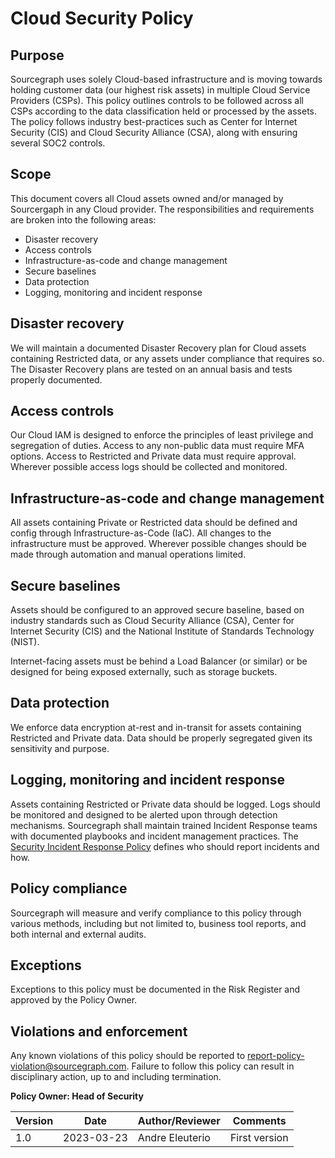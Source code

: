# Cloud Security Policy

## Purpose

Sourcegraph uses solely Cloud-based infrastructure and is moving towards holding customer data (our highest risk assets) in multiple Cloud Service Providers (CSPs). This policy outlines controls to be followed across all CSPs according to the data classification held or processed by the assets. The policy follows industry best-practices such as Center for Internet Security (CIS) and Cloud Security Alliance (CSA), along with ensuring several SOC2 controls.

## Scope

This document covers all Cloud assets owned and/or managed by Sourcergaph in any Cloud provider. The responsibilities and requirements are broken into the following areas:

- Disaster recovery
- Access controls
- Infrastructure-as-code and change management
- Secure baselines
- Data protection
- Logging, monitoring and incident response

## Disaster recovery

We will maintain a documented Disaster Recovery plan for Cloud assets containing Restricted data, or any assets under compliance that requires so. The Disaster Recovery plans are tested on an annual basis and tests properly documented.

## Access controls

Our Cloud IAM is designed to enforce the principles of least privilege and segregation of duties. Access to any non-public data must require MFA options. Access to Restricted and Private data must require approval. Wherever possible access logs should be collected and monitored.

## Infrastructure-as-code and change management

All assets containing Private or Restricted data should be defined and config through Infrastructure-as-Code (IaC). All changes to the infrastructure must be approved. Wherever possible changes should be made through automation and manual operations limited.

## Secure baselines

Assets should be configured to an approved secure baseline, based on industry standards such as Cloud Security Alliance (CSA), Center for Internet Security (CIS) and the National Institute of Standards Technology (NIST).

Internet-facing assets must be behind a Load Balancer (or similar) or be designed for being exposed externally, such as storage buckets.

## Data protection

We enforce data encryption at-rest and in-transit for assets containing Restricted and Private data. Data should be properly segregated given its sensitivity and purpose.

## Logging, monitoring and incident response

Assets containing Restricted or Private data should be logged. Logs should be monitored and designed to be alerted upon through detection mechanisms. Sourcegraph shall maintain trained Incident Response teams with documented playbooks and incident management practices. The [Security Incident Response Policy](../../departments/security/security-incident-response.md) defines who should report incidents and how.

## Policy compliance

Sourcegraph will measure and verify compliance to this policy through various methods, including but not limited to, business tool reports, and both internal and external audits.

## Exceptions

Exceptions to this policy must be documented in the Risk Register and approved by the Policy Owner.

## Violations and enforcement

Any known violations of this policy should be reported to report-policy-violation@sourcegraph.com. Failure to follow this policy can result in disciplinary action, up to and including termination.

**Policy Owner: Head of Security**

| Version | Date       | Author/Reviewer | Comments      |
| ------- | ---------- | --------------- | ------------- |
| 1.0     | 2023-03-23 | Andre Eleuterio | First version |
